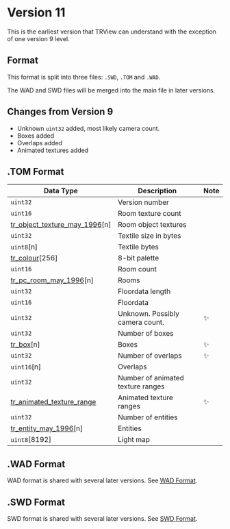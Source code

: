 # Version 11

This is the earliest version that TRView can understand with the exception of one version 9 level.

## Format

This format is split into three files: `.SWD`, `.TOM` and `.WAD`.

The WAD and SWD files will be merged into the main file in later versions.

## Changes from Version 9

- Unknown `uint32` added, most likely camera count.
- Boxes added
- Overlaps added
- Animated textures added

## .TOM Format

| Data Type | Description    | Note |
| ----------| -------------  | ---- |
| `uint32`  | Version number ||
| `uint16`  | Room texture count ||
| [tr_object_texture_may_1996](tr_object_texture_may_1996.md)[n] | Room object textures ||
| `uint32` | Textile size in bytes ||
| `uint8`[n] | Textile bytes ||
| [tr_colour](tr_colour.md)[256] | 8-bit palette ||
| `uint16` | Room count ||
| [tr_pc_room_may_1996](tr_pc_room_may_1996.md)[n] | Rooms ||
| `uint32` | Floordata length ||
| `uint16` | Floordata ||
| `uint32` | Unknown. Possibly camera count. | :sparkles: |
| `uint32` | Number of boxes ||
| [tr_box](tr_box.md)[n] | Boxes | :sparkles: |
| `uint32` | Number of overlaps | :sparkles: |
| `uint16`[n] | Overlaps ||
| `uint32` | Number of animated texture ranges ||
| [tr_animated_texture_range](tr_animated_texture_range.md) | Animated texture ranges | :sparkles: |
| `uint32` | Number of entities ||
| [tr_entity_may_1996](tr_entity_may_1996.md)[n] | Entities ||
| `uint8`[8192] | Light map ||

## .WAD Format

WAD format is shared with several later versions. See [WAD Format](wad.md).

## .SWD Format

SWD format is shared with several later versions. See [SWD Format](swd.md).

